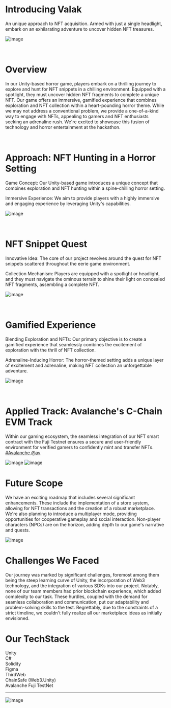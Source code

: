 # Introducing Valak 
An unique approach to NFT acquisition. Armed with just a single headlight, embark on an exhilarating adventure to uncover hidden NFT treasures.


![image](https://github.com/sychen303/Valak/assets/38778028/477e6898-4fca-4be5-b382-3ab540ff684e)


<br>

# Overview
In our Unity-based horror game, players embark on a thrilling journey to explore and hunt for NFT snippets in a chilling environment. Equipped with a spotlight, they must uncover hidden NFT fragments to complete a unique NFT. Our game offers an immersive, gamified experience that combines exploration and NFT collection within a heart-pounding horror theme. While we may not address a conventional problem, we provide a one-of-a-kind way to engage with NFTs, appealing to gamers and NFT enthusiasts seeking an adrenaline rush. We're excited to showcase this fusion of technology and horror entertainment at the hackathon.

<br>

# Approach: NFT Hunting in a Horror Setting
Game Concept: Our Unity-based game introduces a unique concept that combines exploration and NFT hunting within a spine-chilling horror setting.

Immersive Experience: We aim to provide players with a highly immersive and engaging experience by leveraging Unity's capabilities.

![image](https://github.com/sychen303/Valak/assets/38778028/77064160-ab5c-4813-a42e-b85c22093a3a)

<br>

# NFT Snippet Quest

Innovative Idea: The core of our project revolves around the quest for NFT snippets scattered throughout the eerie game environment.

Collection Mechanism: Players are equipped with a spotlight or headlight, and they must navigate the ominous terrain to shine their light on concealed NFT fragments, assembling a complete NFT.

![image](https://github.com/sychen303/Valak/assets/38778028/07c34726-2645-4254-a036-118f5f325928)

<br>

# Gamified Experience

Blending Exploration and NFTs: Our primary objective is to create a gamified experience that seamlessly combines the excitement of exploration with the thrill of NFT collection.

Adrenaline-Inducing Horror: The horror-themed setting adds a unique layer of excitement and adrenaline, making NFT collection an unforgettable adventure.

![image](https://github.com/sychen303/Valak/assets/38778028/8ef1012d-0ca7-4c14-af03-6e795bc904e3)

<br>

# Applied Track: Avalanche's C-Chain EVM Track

Within our gaming ecosystem, the seamless integration of our NFT smart contract with the Fuji Testnet ensures a secure and user-friendly environment for verified gamers to confidently mint and transfer NFTs.
[#Avalanche @av](https://github.com/ava-labs)


![image](https://github.com/sychen303/Valak/assets/38778028/0b3b3220-1e7f-4ac7-9259-0ea58492bc95)
![image](https://github.com/sychen303/Valak/assets/38778028/5cf1c842-007b-489b-9244-a14fbe62e184)

# Future Scope

We have an exciting roadmap that includes several significant enhancements. These include the implementation of a store system, allowing for NFT transactions and the creation of a robust marketplace. We're also planning to introduce a multiplayer mode, providing opportunities for cooperative gameplay and social interaction. Non-player characters (NPCs) are on the horizon, adding depth to our game's narrative and quests.

![image](https://github.com/sychen303/Valak/assets/38778028/bc0a5af6-814b-4618-b637-17346b349e17)

# Challenges We Faced

Our journey was marked by significant challenges, foremost among them being the steep learning curve of Unity, the incorporation of Web3 technology, and the integration of various SDKs into our project. Notably, none of our team members had prior blockchain experience, which added complexity to our task. These hurdles, coupled with the demand for seamless collaboration and communication, put our adaptability and problem-solving skills to the test. Regrettably, due to the constraints of a strict timeline, we couldn't fully realize all our marketplace ideas as initially envisioned.

# Our TechStack

Unity <br>
C#  <br>
Solidity <br>
Figma <br>
ThirdWeb <br>
ChainSafe (Web3.Unity) <br>
Avalanche Fuji TestNet <br>

---

![image](https://github.com/sychen303/Valak/assets/38778028/0bb14c76-38a5-4e41-839a-e9020bc591b7)


